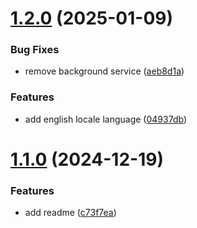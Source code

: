 # [1.2.0](https://github.com/wood3n/ms-todo-chrome-extension/compare/v1.1.0...v1.2.0) (2025-01-09)


### Bug Fixes

* remove background service ([aeb8d1a](https://github.com/wood3n/ms-todo-chrome-extension/commit/aeb8d1a394129a5855202d1c368ede28a34d7938))


### Features

* add english locale language ([04937db](https://github.com/wood3n/ms-todo-chrome-extension/commit/04937dbb877f3e88845b006568a39d14aa69a708))

# [1.1.0](https://github.com/wood3n/ms-todo-chrome-extension/compare/v1.0.0...v1.1.0) (2024-12-19)


### Features

* add readme ([c73f7ea](https://github.com/wood3n/ms-todo-chrome-extension/commit/c73f7ea921b9852b7b9dbf693a6b580df50a4f95))
